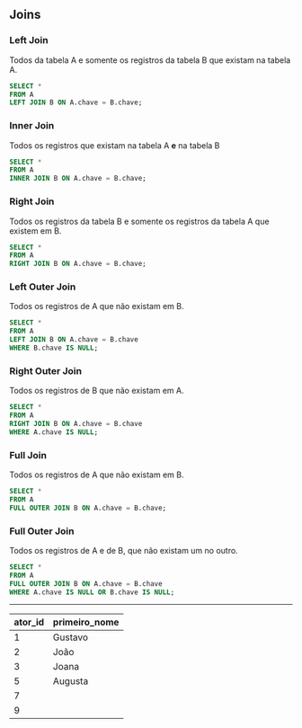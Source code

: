 ## Joins

### Left Join
Todos da tabela A e somente os registros da tabela B que existam na tabela A.
```sql
SELECT *
FROM A
LEFT JOIN B ON A.chave = B.chave;
```

### Inner Join
Todos os registros que existam na tabela A **e** na tabela B
```sql
SELECT *
FROM A
INNER JOIN B ON A.chave = B.chave;
```

### Right Join
Todos os registros da tabela B e somente os registros da tabela A que existem em B.
```sql
SELECT *
FROM A
RIGHT JOIN B ON A.chave = B.chave;
```

### Left Outer Join
Todos os registros de A que não existam em B.
```sql
SELECT *
FROM A
LEFT JOIN B ON A.chave = B.chave
WHERE B.chave IS NULL;
```

### Right Outer Join
Todos os registros de B que não existam em A.
```sql
SELECT *
FROM A
RIGHT JOIN B ON A.chave = B.chave
WHERE A.chave IS NULL;
```

### Full Join
Todos os registros de A que não existam em B.
```sql
SELECT *
FROM A
FULL OUTER JOIN B ON A.chave = B.chave;
```

### Full Outer Join
Todos os registros de A e de B, que não existam um no outro.
```sql
SELECT *
FROM A
FULL OUTER JOIN B ON A.chave = B.chave
WHERE A.chave IS NULL OR B.chave IS NULL;
```

-----
| ator_id |primeiro_nome  |
|--|--|
| 1 | Gustavo |
| 2 | João |
| 3 | Joana |
| 5 | Augusta |
| 7 |  |
| 9 |  |
<!--stackedit_data:
eyJoaXN0b3J5IjpbLTE3Njc3NTY4MzAsLTE0OTczNzE5NjQsND
I0NDcyNDQ4LC0xMjMxMzMxOTE5XX0=
-->